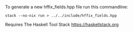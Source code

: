 To generate a new hffix_fields.hpp file run this commandline:

    stack --no-nix run > ../../include/hffix_fields.hpp

Requires The Haskell Tool Stack https://haskellstack.org
